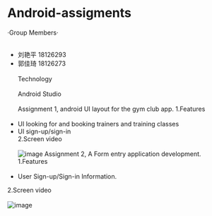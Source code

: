 # Android-assigments


·Group Members·<br><br>
* 刘艳平  18126293<br>
* 郭佳琦  18126273<br><br>
Technology<br><br>
Android Studio<br><br>
Assignment 1, android UI layout for the gym club app.
1.Features<br><br>
* UI looking for and booking trainers and training classes<br>
* UI sign-up/sign-in<br>
2.Screen video<br><br>
![image](https://github.com/yanpingliu716/Android-assigments/blob/master/screen%20video/assignment1.gif)
Assignment 2, A Form entry application development.
1.Features<br><br>
* User Sign-up/Sign-in Information.<br>

2.Screen video<br><br>
![image](https://github.com/yanpingliu716/Android-assigments/blob/master/screen%20video/assignment2.gif)
